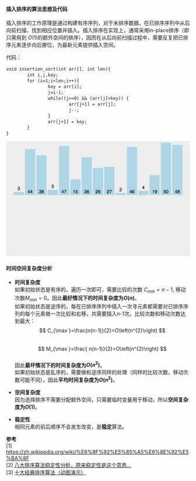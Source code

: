 #### 插入排序的算法思想及代码  

插入排序的工作原理是通过构建有序序列，对于未排序数据，在已排序序列中从后向前扫描，找到相应位置并插入。插入排序在实现上，通常采用in-place排序（即只需用到 $O(1)$的额外空间的排序），因而在从后向前扫描过程中，需要反复把已排序元素逐步向后挪位，为最新元素提供插入空间。  

代码：  
```
void insertion_sort(int arr[], int len){
        int i,j,key;
        for (i=1;i<len;i++){
                key = arr[i];
                j=i-1;
                while((j>=0) && (arr[j]>key)) {
                        arr[j+1] = arr[j];
                        j--;
                }
                arr[j+1] = key;
        }
}
```

![](resource/insert_sort.gif)  

#### 时间空间复杂度分析  

* **时间复杂度**  
  如果初始状态是有序的，遍历一次即可，需要比较的次数 $C_{min}=n-1$, 移动次数$M_{min}=0$。因此**最好情况下的时间复杂度为$O\left(n\right)$**。  
  如果初始状态是逆序的，每在已排序序列中插入一次寻元素都需要对已排序序列的每个元素做一次比较和右移，共需要插入n-1次。比较次数和移动次数达到最大：  
  $$
C_{\max }=\frac{n(n-1)}{2}=O\left(n^{2}\right)
$$  
$$
M_{\max }=\frac{ n(n-1)}{2}=O\left(n^{2}\right)
$$  
因此**最坏情况下的时间复杂度为$O\left(n^{2}\right)$**。  
如果初始状态是乱序的，需要做和逆序同样的处理（同样的比较次数，移动次数可能不同）。因此**平均时间复杂度为$O\left(n^{2}\right)$**。 


* **空间复杂度**  
    因为选择排序不需要分配额外空间，只需要临时变量用于移动，所以**空间复杂度为$O\left(1\right)$**。  


* **稳定性**  
  相同元素的前后顺序不会发生改变，是**稳定**算法。  

**参考**  
[1] https://zh.wikipedia.org/wiki/%E6%8F%92%E5%85%A5%E6%8E%92%E5%BA%8F  
[2] [八大排序算法稳定性分析，原来稳定性是这个意思...](https://zhuanlan.zhihu.com/p/36120420)  
[3] [十大经典排序算法（动图演示）](https://www.cnblogs.com/onepixel/p/7674659.html)    